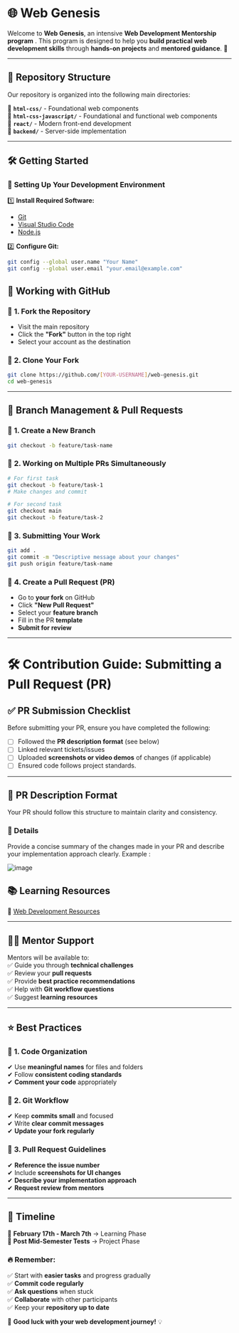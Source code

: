 # 🌐 **Web Genesis**  

Welcome to **Web Genesis**, an intensive **Web Development Mentorship program** . This program is designed to help you **build practical web development skills** through **hands-on projects** and **mentored guidance**. 🚀  

---

## 📁 **Repository Structure**  

Our repository is organized into the following main directories:  

📂 **`html-css/`** - Foundational web components  
📂 **`html-css-javascript/`** - Foundational and functional web components  
📂 **`react/`** - Modern front-end development  
📂 **`backend/`** - Server-side implementation  

---

## 🛠 **Getting Started**  

### 🔧 **Setting Up Your Development Environment**  

1️⃣ **Install Required Software:**  
- [Git](https://git-scm.com/downloads)  
- [Visual Studio Code](https://code.visualstudio.com/)  
- [Node.js](https://nodejs.org/)  

2️⃣ **Configure Git:**  
```bash
git config --global user.name "Your Name"
git config --global user.email "your.email@example.com"
```

## 🔗 **Working with GitHub**

### 🔹 **1. Fork the Repository**

- Visit the main repository
- Click the **"Fork"** button in the top right
- Select your account as the destination

### 🔹 **2. Clone Your Fork**

```bash
git clone https://github.com/[YOUR-USERNAME]/web-genesis.git
cd web-genesis
```

---

## 🌿 **Branch Management & Pull Requests**

### 🔹 **1. Create a New Branch**

```bash
git checkout -b feature/task-name
```

### 🔹 **2. Working on Multiple PRs Simultaneously**

```bash
# For first task
git checkout -b feature/task-1
# Make changes and commit

# For second task
git checkout main
git checkout -b feature/task-2
```

### 🔹 **3. Submitting Your Work**

```bash
git add .
git commit -m "Descriptive message about your changes"
git push origin feature/task-name
```

### 🔹 **4. Create a Pull Request (PR)**

- Go to **your fork** on GitHub
- Click **"New Pull Request"**
- Select your **feature branch**
- Fill in the PR **template**
- **Submit for review**

---
# 🛠 Contribution Guide: Submitting a Pull Request (PR)

## ✅ PR Submission Checklist  
Before submitting your PR, ensure you have completed the following:  
- [ ] Followed the **PR description format** (see below)  
- [ ] Linked relevant tickets/issues  
- [ ] Uploaded **screenshots or video demos** of changes (if applicable)  
- [ ] Ensured code follows project standards. 

---
## 📌 PR Description Format  
Your PR should follow this structure to maintain clarity and consistency.  

### 📝 Details  
Provide a concise summary of the changes made in your PR and describe your implementation approach clearly. 
Example :  

![image](https://github.com/user-attachments/assets/50cfc214-eebd-41bd-ad93-d0366244a88a)


## 📚 **Learning Resources**

📌 [Web Development Resources](https://docs.google.com/document/d/1EjpXPZTH2tsKZ1e9P-WPiEbPTiyijCskz2SOPQqMArQ/)

---

## 🧑‍🏫 **Mentor Support**

Mentors will be available to:  
✅ Guide you through **technical challenges**  
✅ Review your **pull requests**  
✅ Provide **best practice recommendations**  
✅ Help with **Git workflow questions**  
✅ Suggest **learning resources**

---

## ⭐ **Best Practices**

### 📂 **1. Code Organization**

✔ Use **meaningful names** for files and folders  
✔ Follow **consistent coding standards**  
✔ **Comment your code** appropriately

### 🔀 **2. Git Workflow**

✔ Keep **commits small** and focused  
✔ Write **clear commit messages**  
✔ **Update your fork regularly**

### 🔄 **3. Pull Request Guidelines**

✔ **Reference the issue number**  
✔ Include **screenshots for UI changes**  
✔ **Describe your implementation approach**  
✔ **Request review from mentors**

---

## 📅 **Timeline**

📆 **February 17th - March 7th** → Learning Phase  
📆 **Post Mid-Semester Tests** → Project Phase

### 🔥 **Remember:**

✅ Start with **easier tasks** and progress gradually  
✅ **Commit code regularly**  
✅ **Ask questions** when stuck  
✅ **Collaborate** with other participants  
✅ Keep your **repository up to date**

🚀 **Good luck with your web development journey!** 💡
